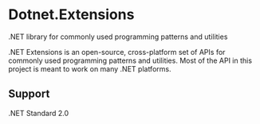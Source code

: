 # Dotnet.Extensions
.NET library for commonly used programming patterns and utilities

.NET Extensions is an open-source, cross-platform set of APIs for commonly used programming patterns and utilities. Most of the API in this project is meant to work on many .NET platforms.

## Support
.NET Standard 2.0
